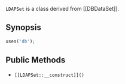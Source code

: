 `LDAPSet` is a class derived from [[DBDataSet]].

## Synopsis

```php
uses('db');
```

## Public Methods

* `[[LDAPSet::__construct]]()`

